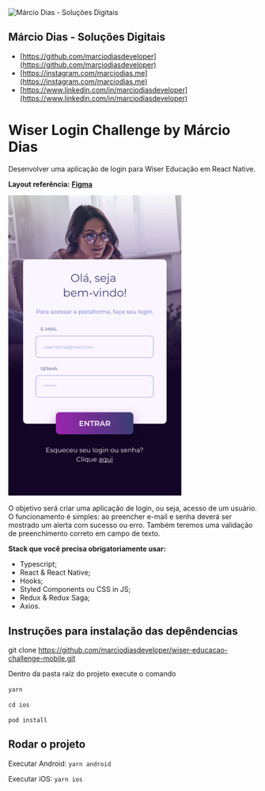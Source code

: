 <img src="https://admin.marciodias.me/images/marca/vertical/marca-default.png" width="120" alt="Márcio Dias - Soluções Digitais" />

## Márcio Dias - Soluções Digitais

- [https://github.com/marciodiasdeveloper](https://github.com/marciodiasdeveloper)
- [https://instagram.com/marciodias.me](https://instagram.com/marciodias.me)
- [https://www.linkedin.com/in/marciodiasdeveloper](https://www.linkedin.com/in/marciodiasdeveloper)


# Wiser Login Challenge by Márcio Dias

Desenvolver uma aplicação de login para Wiser Educação em React Native.

**Layout referência:** [**Figma**](https://www.figma.com/file/zC98pMR61WhKX5joTKTMr6/Teste-Wiser?node-id=3%3A4)

<img src="project.png" width="350" title="Wiser Educação - Login">

O objetivo será criar uma aplicação de login, ou seja, acesso de um usuário. O funcionamento é simples: ao preencher e-mail e senha deverá ser mostrado um alerta com sucesso ou erro. Também teremos uma validação de preenchimento correto em campo de texto.

**Stack que você precisa obrigatoriamente usar:**
- Typescript;
- React & React Native;
- Hooks;
- Styled Components ou CSS in JS;
- Redux & Redux Saga;
- Axios.

## Instruções para instalação das depêndencias

git clone https://github.com/marciodiasdeveloper/wiser-educacao-challenge-mobile.git

Dentro da pasta raiz do projeto execute o comando 

`yarn`

`cd ios`

`pod install`

## Rodar o projeto

Executar Android: `yarn android` 

Executar iOS: `yarn ios`
